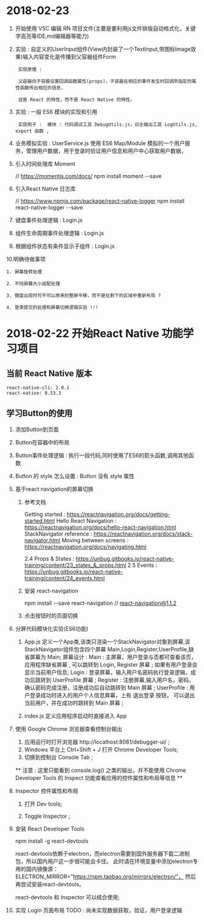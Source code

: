 # 2018-02-23

1. 开始使用 VSC 编辑 RN 项目文件(主要是要利用js文件排版自动格式化，关键字高亮等IDE,md编辑器等能力)
2. 实验 : 自定义的UserInput组件(View内封装了一个TextInput,带图标Image效果)输入内容变化是传播到父容器组件Form
	
		实现原理 : 
		
		父容器向子容器设置回调函数属性(props)，子容器在相应的事件发生时回调所指定的属性函数传出相应的信息.

		这是 React 的特性，而不是 React Native 的特性。

3. 实验 : 一般 ES6 模块的实现和引用
		
		实现例子 :  模块 : 代码调试工具 DebugUtils.js，日志输出工具 LogUtils.js, export 函数 ,

4. 业务模拟实验 : UserService.js 使用 ES6 Map/Module 模拟的一个用户服务，管理用户数据，用于登录时验证用户信息和用户中心获取用户数据，

5. 引入时间处理库 Moment

	// https://momentjs.com/docs/
	npm install moment --save

6. 引入React Native 日志库 

	// https://www.npmjs.com/package/react-native-logger
	npm install react-native-logger --save

7. 键盘事件处理逻辑 : Login.js

8. 组件生命周期事件处理逻辑 : Login.js

9. 根据组件状态有条件显示子组件 : Login.js

10.明确待做事项

	1. 屏幕旋转处理
	
	2. 不同屏幕大小适配处理
	
	3. 键盘出现时可不可以原来的整屏平移，而不是在剩下的区域中重新布局 ?

	4. 登录提交的处理和屏幕切换逻辑实验 !!!

# 2018-02-22 开始React Native 功能学习项目

## 当前 React Native 版本

```
react-native-cli: 2.0.1
react-native: 0.53.3
```

## 学习Button的使用

1. 添加Button到页面
2. Button在容器中的布局
3. Button事件处理逻辑 : 执行一段代码,同时使用了ES6的箭头函数,调用其他函数
4. Button 的 style 怎么设置 : Button 没有 style 属性
5. 基于react navigation的屏幕切换
        
	1. 参考文档

		Getting started : https://reactnavigation.org/docs/getting-started.html 
		Hello React Navigation : https://reactnavigation.org/docs/hello-react-navigation.html
		StackNavigator reference : https://reactnavigation.org/docs/stack-navigator.html
		Moving between screens : https://reactnavigation.org/docs/navigating.html
		
		2.4 Props & States : https://unbug.gitbooks.io/react-native-training/content/23_states_&_props.html
		2.5 Events : https://unbug.gitbooks.io/react-native-training/content/24_events.html
	2. 安装 react-navigation 

		npm install --save react-navigation	
		// react-navigation@1.1.2			
    
	3. 点击按钮时的页面切换
		
6. 分屏代码模块化实验(ES6功能)	
    
	1. App.js 定义一个App类,该类只渲染一个StackNavigator对象到屏幕,该StackNavigator组件包含四个屏幕 Main,Login,Register,UserProfile,缺省屏幕为 Main;
		屏幕设计 : 
			Main : 主屏幕，用户登录与否都可查看该页，应用程序缺省屏幕 , 可以跳转到 Login, Register 屏幕 ; 如果有用户登录会显示当前用户信息;
			Login : 登录屏幕，输入用户名密码执行登录逻辑，成功后跳转到 UserProfile 屏幕 ;
			Register : 注册屏幕,输入用户名，密码，确认密码完成注册，注册成功后自动跳转到 Main 屏幕 ;
			UserProfile : 用户登录成功时进入的用户个人信息屏幕，上有 退出登录 按钮， 可以退出当前用户，并在成功时跳转到 Main 屏幕 ;
	
	
	2. index.js 定义应用程序启动时直接进入 App

7. 使用 Google Chrome 浏览器查看控制台输出
	1. 应用运行时打开浏览器 http://localhost:8081/debugger-ui/ ;
	2. Windows 平台上 Ctrl+Shift + J 打开 Chrome Developer Tools;
	3. 切换到控制台 Console Tab ;
	
	** 注意 : 这里只能看到 console.log() 之类的输出，并不能使用 Chrome Developer Tools 的 Inspect 功能查看应用的控件属性和布局等信息 **
8. Inspector 控件属性和布局
    
	1. 打开 Dev tools;
	
	2. Toggle Inspector ;
	
9. 安装 React Developer Tools
	
	npm install -g react-devtools
	
	react-devtools依赖于electron，而electron需要到国外服务器下载二进制包，所以国内用户这一步很可能会卡住。
	此时请在环境变量中添加electron专用的国内镜像源：ELECTRON_MIRROR="https://npm.taobao.org/mirrors/electron/"，
	然后再尝试安装react-devtools。
	
	react-devtools 和 Inspector 可以结合使用;

10. 实现 Login 页面布局
	TODO : 尚未实现数据获取，验证，用户登录逻辑
	
	